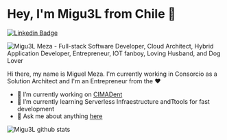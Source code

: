 # Hey, I'm Migu3L from Chile :wave:

[![Linkedin Badge](https://img.shields.io/badge/-Miguel%20Meza-blue?style=flat-square&logo=Linkedin&logoColor=white&link=https://www.linkedin.com/in/boadude/)](https://www.linkedin.com/in/boadude/)

<img src="https://raw.githubusercontent.com/codingandfitness/codingandfitness/master/gh-header.gif" alt="Migu3L Meza - Full-stack Software Developer, Cloud Architect, Hybrid Application Developer, Entrepreneur, IOT fanboy, Loving Husband, and Dog Lover">


Hi there, my name is Miguel Meza. I'm currently working in Consorcio as a Solution Architect and I'm an Entrepreneur from the :heart:

- :punch: I’m currently working on [CIMADent](https://cimadent.cl)
- :page_with_curl: I’m currently learning Serverless Infraestructure andTtools for fast development
- :speech_balloon: Ask me about anything [here](https://github.com/codingandfitness/codingandfitness/issues)

![Migu3L github stats](https://github-readme-stats.vercel.app/api?username=codingandfitness&count_private=true&show_icons=true)
